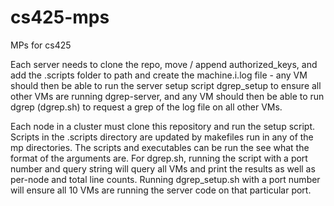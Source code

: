 # cs425-mps
MPs for cs425

Each server needs to clone the repo, move / append authorized_keys, and add the .scripts folder to path and create the machine.i.log file - any VM should then be able to run the server setup script dgrep_setup to ensure all other VMs are running dgrep-server, and any VM should then be able to run dgrep (dgrep.sh) to request a grep of the log file on all other VMs.

Each node in a cluster must clone this repository and run the setup script. Scripts in the .scripts directory are updated by makefiles run in any of the mp directories. The scripts and executables can be run the see what the format of the arguments are. For dgrep.sh, running the script with a port number and query string will query all VMs and print the results as well as per-node and total line counts. Running dgrep_setup.sh with a port number will ensure all 10 VMs are running the server code on that particular port.
